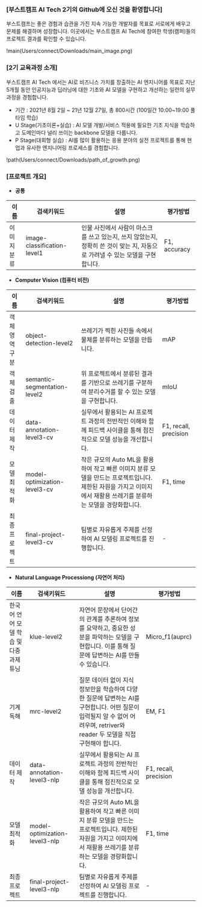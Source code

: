 
### [부스트캠프 AI Tech 2기의 Github에 오신 것을 환영합니다]
부스트캠프는 좋은 경험과 습관을 가진 지속 가능한 개발자를 목표로 서로에게 배우고 문제를 해결하며 성장합니다. 이곳에서는 부스트캠프 AI Tech에 참여한 학생(캠퍼)들의 프로젝트 결과를 확인할 수 있습니다. 

!main(Users/connect/Downloads/main_image.png)


### [2기 교육과정 소개]
부스트캠프 AI Tech 에서는 AI로 비즈니스 가치를 창출하는 AI 엔지니어를 목표로 지난 5개월 동안 인공지능과 딥러닝에 대한 기초와 AI 모델을 구현하고 개선하는 일련의 실무 과정을 경험합니다. 

* 기간 : 2021년 8월 2일 ~ 21년 12월 27일, 총 800시간 (100일간 10:00~19:00 풀타임 학습) 
* U Stage(기초이론+실습) : AI 모델 개발/서비스 적용에 필요한 기초 지식을 학습하고 도메인마다 널리 쓰이는 backbone 모델을 다룹니다. 
* P Stage(대회형 실습) : AI를 많이 활용하는 응용 분야의 실전 프로젝트를 통해 현업과 유사한 엔지니어링 프로세스를 경험합니다. 

!path(Users/connect/Downloads/path_of_growth.png)

### [프로젝트 개요]

* __공통__

이름|검색키워드|설명|평가방법
----|----|----|----
이미지분류|image-classification-level1|인물 사진에서 사람이 마스크를 쓰고 있는지, 쓰지 않았는지, 정확히 쓴 것이 맞는 지, 자동으로 가려낼 수 있는 모델을 구현합니다. |F1, accuracy

* __Computer Vision (컴퓨터 비전)__

이름|검색키워드|설명|평가방법
----|----|----|----
객체 영역 구분|object-detection-level2|쓰레기가 찍힌 사진들 속에서 물체를 분류하는 모델을 만듭니다. |mAP
객체 검출|semantic-segmentation-level2|위 프로젝트에서 분류된 결과를 기반으로 쓰레기를 구분하여 분리수거를 할 수 있는 모델을 구현합니다. |mIoU
데이터 제작|data-annotation-level3-cv|실무에서 활용되는 AI 프로젝트 과정의 전반적인 이해와 함께 피드백 사이클을 통해 점진적으로 모델 성능을 개선합니다. |F1, recall, precision
모델 최적화|model-optimization-level3-cv|작은 규모의 Auto ML을 활용하여 작고 빠른 이미지 분류 모델을 만드는 프로젝트입니다. 제한된 자원을 가지고 이미지에서 재활용 쓰레기를 분류하는 모델을 경량화합니다. |F1, time
최종 프로젝트|final-project-level3-cv|팀별로 자유롭게 주제를 선정하여 AI 모델링 프로젝트를 진행합니다. |-

* __Natural Language Processiong (자연어 처리)__

이름|검색키워드|설명|평가방법
----|----|----|----
한국어 언어 모델 학습 및 다중과제 튜닝|klue-level2|자연어 문장에서 단어간의 관계를 추론하여 정보를 요약하고, 중요한 성분을 파악하는 모델을 구현합니다. 이를 통해 질문에 답변하는 AI를 만들 수 있습니다. |Micro_f1(auprc)
기계독해|mrc-level2|질문 데이터 없이 지식 정보만을 학습하여 다양한 질문에 답변하는 AI를 구현합니다. 어떤 질문이 입력될지 알 수 없어 어려우며, retriver와 reader 두 모델을 직접 구현해야 합니다. |EM, F1
데이터 제작|data-annotation-level3-nlp|실무에서 활용되는 AI 프로젝트 과정의 전반적인 이해와 함께 피드백 사이클을 통해 점진적으로 모델 성능을 개선합니다. |F1, recall, precision
모델 최적화|model-optimization-level3-nlp|작은 규모의 Auto ML을 활용하여 작고 빠른 이미지 분류 모델을 만드는 프로젝트입니다. 제한된 자원을 가지고 이미지에서 재활용 쓰레기를 분류하는 모델을 경량화합니다. |F1, time
최종 프로젝트|final-project-level3-nlp|팀별로 자유롭게 주제를 선정하여 AI 모델링 프로젝트를 진행합니다. |-
